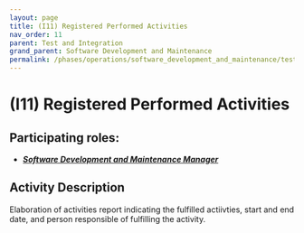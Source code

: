 ```yaml
---
layout: page
title: (I11) Registered Performed Activities
nav_order: 11
parent: Test and Integration
grand_parent: Software Development and Maintenance
permalink: /phases/operations/software_development_and_maintenance/test_and_integration/i11/
---
```





# (I11) Registered Performed Activities

## Participating roles:
* <a href="/roles/">_**Software Development and Maintenance Manager**_</a>

## Activity Description
Elaboration of activities report indicating the fulfilled actiivties, start and end date, and person responsible of fulfilling the activity.